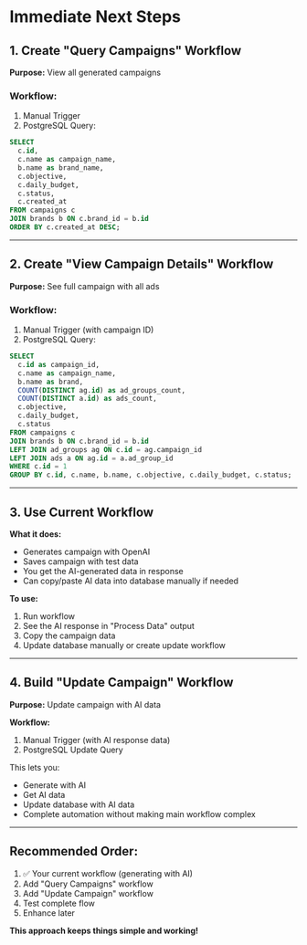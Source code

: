# Immediate Next Steps

## 1. Create "Query Campaigns" Workflow

**Purpose:** View all generated campaigns

### Workflow:
1. Manual Trigger
2. PostgreSQL Query:
```sql
SELECT 
  c.id,
  c.name as campaign_name,
  b.name as brand_name,
  c.objective,
  c.daily_budget,
  c.status,
  c.created_at
FROM campaigns c
JOIN brands b ON c.brand_id = b.id
ORDER BY c.created_at DESC;
```

---

## 2. Create "View Campaign Details" Workflow

**Purpose:** See full campaign with all ads

### Workflow:
1. Manual Trigger (with campaign ID)
2. PostgreSQL Query:
```sql
SELECT 
  c.id as campaign_id,
  c.name as campaign_name,
  b.name as brand,
  COUNT(DISTINCT ag.id) as ad_groups_count,
  COUNT(DISTINCT a.id) as ads_count,
  c.objective,
  c.daily_budget,
  c.status
FROM campaigns c
JOIN brands b ON c.brand_id = b.id
LEFT JOIN ad_groups ag ON c.id = ag.campaign_id
LEFT JOIN ads a ON ag.id = a.ad_group_id
WHERE c.id = 1
GROUP BY c.id, c.name, b.name, c.objective, c.daily_budget, c.status;
```

---

## 3. Use Current Workflow

**What it does:**
- Generates campaign with OpenAI
- Saves campaign with test data
- You get the AI-generated data in response
- Can copy/paste AI data into database manually if needed

**To use:**
1. Run workflow
2. See the AI response in "Process Data" output
3. Copy the campaign data
4. Update database manually or create update workflow

---

## 4. Build "Update Campaign" Workflow

**Purpose:** Update campaign with AI data

**Workflow:**
1. Manual Trigger (with AI response data)
2. PostgreSQL Update Query

This lets you:
- Generate with AI
- Get AI data
- Update database with AI data
- Complete automation without making main workflow complex

---

## Recommended Order:

1. ✅ Your current workflow (generating with AI)
2. Add "Query Campaigns" workflow
3. Add "Update Campaign" workflow  
4. Test complete flow
5. Enhance later

**This approach keeps things simple and working!**

